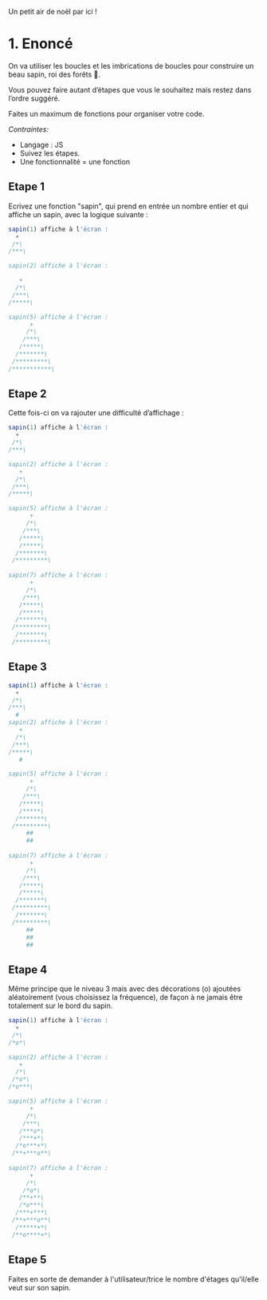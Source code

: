 Un petit air de noël par ici !

# 1. Enoncé

On va utiliser les boucles et les imbrications de boucles pour construire un beau sapin, roi des forêts 🎄.

Vous pouvez faire autant d’étapes que vous le souhaitez mais restez dans l’ordre suggéré.

Faites un maximum de fonctions pour organiser votre code.

*Contraintes:* 

- Langage : JS
- Suivez les étapes.
- Une fonctionnalité = une fonction

## Etape 1

Ecrivez une fonction "sapin", qui prend en entrée un nombre entier et qui affiche un sapin, avec la logique suivante :

```jsx
sapin(1) affiche à l'écran :
  +
 /*\
/***\

sapin(2) affiche à l'écran :

   +
  /*\
 /***\
/*****\

sapin(5) affiche à l'écran :
      + 
     /*\
    /***\
   /*****\
  /*******\
 /*********\
/***********\
```

## Etape 2

Cette fois-ci on va rajouter une difficulté d’affichage :

```jsx
sapin(1) affiche à l'écran :
  +
 /*\
/***\

sapin(2) affiche à l'écran :
   + 
  /*\
 /***\
/*****\

sapin(5) affiche à l'écran :
      + 
     /*\
    /***\
   /*****\
   /*****\
  /*******\
 /*********\
 
sapin(7) affiche à l'écran :
      + 
     /*\
    /***\
   /*****\
   /*****\
  /*******\
 /*********\
  /*******\
 /*********\
```

## Etape 3

```jsx
sapin(1) affiche à l'écran :
  +
 /*\
/***\
  #
sapin(2) affiche à l'écran :
   + 
  /*\
 /***\
/*****\
   #  

sapin(5) affiche à l'écran :
      + 
     /*\
    /***\
   /*****\
   /*****\
  /*******\
 /*********\
     ##
     ##
 
sapin(7) affiche à l'écran :
      + 
     /*\
    /***\
   /*****\
   /*****\
  /*******\
 /*********\
  /*******\
 /*********\
     ##
     ##
     ##
```

## Etape 4

Même principe que le niveau 3 mais avec des décorations (o) ajoutées aléatoirement (vous choisissez la fréquence), de façon à ne jamais être totalement sur le bord du sapin.

```jsx
sapin(1) affiche à l'écran :
  +
 /*\
/*o*\

sapin(2) affiche à l'écran :
   + 
  /*\
 /*o*\
/*o***\  

sapin(5) affiche à l'écran :
      + 
     /*\
    /***\
   /***o*\
   /***+*\
  /*o***+*\
 /**+***o**\
 
sapin(7) affiche à l'écran :
      + 
     /*\
    /*o*\
   /**+**\
   /*o***\
  /***+***\
 /**+***o**\
  /*****+*\
 /**o****+*\
```

## Etape 5

Faites en sorte de demander à l'utilisateur/trice le nombre d'étages qu'il/elle veut sur son sapin.
